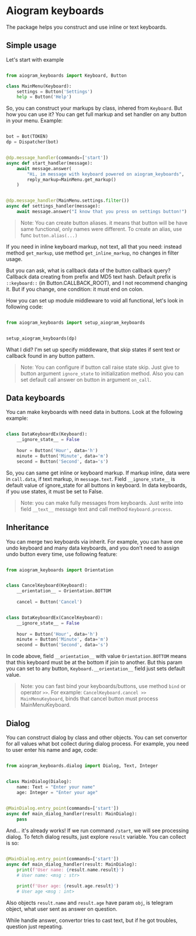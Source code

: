 Aiogram keyboards
=================

The package helps you construct and use inline or text keyboards.


Simple usage
------------

Let's start with example

```python

from aiogram_keyboards import Keyboard, Button

class MainMenu(Keyboard):
    settings = Button('Settings')
    help = Button('Help')

```

So, you can construct your markups by class,
inhered from `Keyboard`. But how you can use
it? You can get full markup and set handler
on any button in your menu. Example:

```python

bot = Bot(TOKEN)
dp = Dispatcher(bot)


@dp.message_handler(commands=['start'])
async def start_handler(message):
    await message.answer(
        "Hi, im message with keyboard powered on aiogram_keyboards",
        reply_markup=MainMenu.get_markup()
    )


@dp.message_handler(MainMenu.settings.filter())
async def settings_handler(message):
    await message.answer("I know that you press on settings button!")


```

> Note:
> You can create button aliases. it means
> that button will be have same functional,
> only names were different. To create an
> alias, use func `button.alias(...)`

If you need in inline keyboard markup, not 
text, all that you need: instead method
`get_markup`, use method `get_inline_markup`, 
no changes in filter usage.

But you can ask, what is callback data of the 
button callback query? Callback data creating 
from prefix and MD5 text hash. Default prefix
is `::keyboard::` (in Button.CALLBACK_ROOT), 
and I not recommend changing it. But if you 
change, one condition: it must end on colon. 

How you can set up module middleware to void
all functional, let's look in following code:

```python

from aiogram_keyboards import setup_aiogram_keyboards


setup_aiogram_keyboards(dp)

```

What I did? I'm set up specify middleware, that 
skip states if sent text or callback found in 
any button pattern.

> Note:
> You can configure if button call raise state
> skip. Just give to button argument 
> `ignore_state` to initialization method. Also 
> you can set default call answer on button in
> argument `on_call`.


Data keyboards
--------------

You can make keyboards with need data in buttons.
Look at the following example:

```python

class DataKeyboardEx(Keyboard):
    __ignore_state__ = False
    
    hour = Button('Hour', data='h')
    minute = Button('Minute', data='m')
    second = Button('Second', data='s')

```

So, you can same get inline or keyboard markup.
If markup inline, data were in `call.data`, 
if text markup, in `message.text`.
Field `__ignore_state__` is default value of 
ignore_state for all buttons in keyboard. In 
data keyboards, if you use states, it must be 
set to False.

> Note: you can make fully messages from keyboards.
> Just write into field `__text__` message text and
> call method `Keyboard.process`.


Inheritance
-----------

You can merge two keyboards via inherit. For example,
you can have one undo keyboard and many data keyboards,
and you don't need to assign undo button every time,
use following feature:

```python

from aiogram_keyboards import Orientation


class CancelKeyboard(Keyboard):
    __orientation__ = Orientation.BOTTOM
    
    cancel = Button('Cancel')


class DataKeyboardEx(CancelKeyboard):
    __ignore_state__ = False
    
    hour = Button('Hour', data='h')
    minute = Button('Minute', data='m')
    second = Button('Second', data='s')

```

In code above, field `__orientation__` with value
`Orientation.BOTTOM` means that this keyboard must be
at the bottom if join to another. But this param you 
can set to any button, `Keyboard.__orientation__` field
just sets default value.

> Note: you can fast bind your keyboards/buttons, use
> method `bind` or operator `>>`. For example: 
> `CancelKeyboard.cancel >> MainMenuKeyboard`, binds 
> that cancel button must process MainMenuKeyboard.


Dialog
------

You can construct dialog by class and other objects. You
can set convertor for all values what bot collect during
dialog process. For example, you need to user enter his 
name and age, code:

```python

from aiogram_keyboards.dialog import Dialog, Text, Integer


class MainDialog(Dialog):
    name: Text = "Enter your name"
    age: Integer = "Enter your age"

    
@MainDialog.entry_point(commands=['start'])
async def main_dialog_handler(result: MainDialog):
    pass

```

And... it's already works! If we run command `/start`,
we will see processing dialog. To fetch dialog results,
just explore `result` variable. You can collect is so:

```python

@MainDialog.entry_point(commands=['start'])
async def main_dialog_handler(result: MainDialog):
    print(f'User name: {result.name.result}')
    # User name: <msg : str>
    
    print(f'User age: {result.age.result}')
    # User age <msg : int>

```

Also objects `result.name` and `result.age` have param
`obj`, is telegram object, what user sent as answer on 
question.

While handle answer, convertor tries to cast text, but
if he got troubles, question just repeating.
